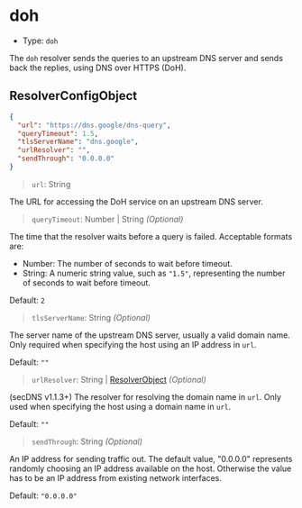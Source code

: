 # doh

* Type: `doh`

The `doh` resolver sends the queries to an upstream DNS server and sends back the replies, using DNS over HTTPS (DoH).

## ResolverConfigObject

```json
{
  "url": "https://dns.google/dns-query",
  "queryTimeout": 1.5,
  "tlsServerName": "dns.google",
  "urlResolver": "",
  "sendThrough": "0.0.0.0"
}
```

> `url`: String

The URL for accessing the DoH service on an upstream DNS server.

> `queryTimeout`: Number | String _(Optional)_

The time that the resolver waits before a query is failed. Acceptable formats are:

* Number: The number of seconds to wait before timeout.
* String: A numeric string value, such as `"1.5"`, representing the number of seconds to wait before timeout.

Default: `2`

> `tlsServerName`: String _(Optional)_

The server name of the upstream DNS server, usually a valid domain name. Only required when specifying the host using an
IP address in `url`.

Default: `""`

> `urlResolver`: String | [ResolverObject](../configuration.md#resolverobject) _(Optional)_

(secDNS v1.1.3+) The resolver for resolving the domain name in `url`. Only used when specifying the host using a domain
name in `url`.

Default: `""`

> `sendThrough`: String _(Optional)_

An IP address for sending traffic out. The default value, "0.0.0.0" represents randomly choosing an IP address available
on the host. Otherwise the value has to be an IP address from existing network interfaces.

Default: `"0.0.0.0"`
